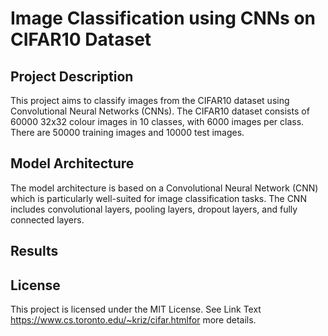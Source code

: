 # Image Classification using CNNs on CIFAR10 Dataset

## Project Description

This project aims to classify images from the CIFAR10 dataset using Convolutional Neural Networks (CNNs). The CIFAR10 dataset consists of 60000 32x32 colour images in 10 classes, with 6000 images per class. There are 50000 training images and 10000 test images.

## Model Architecture
The model architecture is based on a Convolutional Neural Network (CNN) which is particularly well-suited for image classification tasks. The CNN includes convolutional layers, pooling layers, dropout layers, and fully connected layers.

## Results

## License
This project is licensed under the MIT License. See Link Text https://www.cs.toronto.edu/~kriz/cifar.htmlfor more details.
